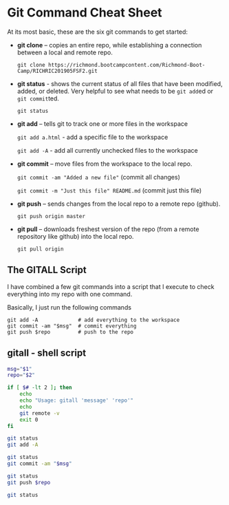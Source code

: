 # Git Command Cheat Sheet

At its most basic, these are the six git commands to get started:

* **git clone** – copies an entire repo, while establishing a connection between a local and remote repo.

    `git clone https://richmond.bootcampcontent.com/Richmond-Boot-Camp/RICHRIC201905FSF2.git`

* **git status** - shows the current status of all files that have been modified, added, or deleted. Very helpful to see what needs to be `git add`ed or `git commit`ted.

    `git status`

* **git add** – tells git to track one or more files in the workspace

    `git add a.html` - add a specific file to the workspace

    `git add -A` - add all currently unchecked files to the workspace

* **git commit** – move files from the workspace to the local repo.

    `git commit -am "Added a new file"` (commit all changes)

    `git commit -m "Just this file" README.md` (commit just this file)

* **git push** – sends changes from the local repo to a remote repo (github).

    `git push origin master`

* **git pull** – downloads freshest version of the repo (from a remote repository like github) into the local repo.

    `git pull origin`

## The GITALL Script

I have combined a few git commands into a script that I execute to check everything into my repo with one command.

Basically, I just run the following commands
```
git add -A             # add everything to the workspace
git commit -am "$msg"  # commit everything
git push $repo         # push to the repo
```
## gitall - shell script
```bash
msg="$1"
repo="$2"

if [ $# -lt 2 ]; then
	echo 
	echo "Usage: gitall 'message' 'repo'"
	echo
	git remote -v
	exit 0
fi

git status
git add -A

git status
git commit -am "$msg"

git status
git push $repo

git status
```
<!--stackedit_data:
eyJoaXN0b3J5IjpbMTAyMTgxMDAxN119
-->